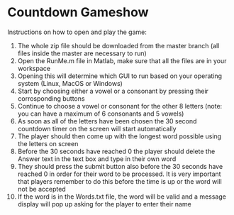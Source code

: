 # Countdown Gameshow 
Instructions on how to open and play the game:
1.	The whole zip file should be downloaded from the master branch (all files inside the master are necessary to run) 
2.	Open the RunMe.m file in Matlab, make sure that all the files are in your workspace
3.	Opening this will determine which GUI to run based on your operating system (Linux, MacOS or Windows)
4.  Start by choosing either a vowel or a consonant by pressing their corrosponding buttons
5.	Continue to choose a vowel or consonant for the other 8 letters (note: you can have a maximum of 6 consonants and 5 vowels)
6.	As soon as all of the letters have been chosen the 30 second countdown timer on the screen will start automatically
7.	The player should then come up with the longest word possible using the letters on screen
8.	Before the 30 seconds have reached 0 the player should delete the Answer text in the text box and type in their own word
9.	They should press the submit button also before the 30 seconds have reached 0 in order for their word to be processed. It is very important that players remember to do this before the time is up or the word will not be accepted
10.	If the word is in the Words.txt file, the word will be valid and a message display will pop up asking for the player to enter their name
